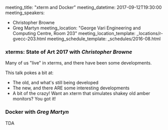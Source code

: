 meeting_title: "xterm and Docker"
meeting_datetime: 2017-09-12T19:30:00
meeting_speakers:
- Christopher Browne
- Greg Martyn
meeting_location: "George Vari Engineering and Computing Centre, Room 203"
meeting_location_template: _locations/r-gvecc-203.html
meeting_schedule_template: _schedules/2016-08.html

### xterms: State of Art 2017 with _Christopher Browne_

Many of us "live" in xterms, and there have been some developments.

This talk pokes a bit at:

-   The old, and what's still being developed
-   The new, and there ARE some interesting developments
-   A bit of the crazy!  Want an xterm that simulates shakey old amber monitors?  You got it!

### Docker with _Greg Martyn_

TDA
